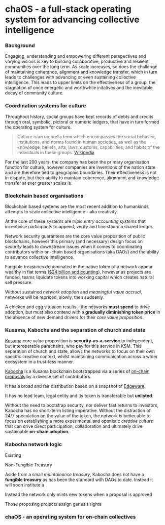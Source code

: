 # chaOS - a full-stack operating system for advancing collective intelligence

### Background

Engaging, understanding and empowering different perspectives and varying visions is key to building collaborative, productive and resilient communities over the long term. As scale increases, so does the challenge of maintaining coherance, alignment and knowledge transfer, which in turn leads to challenges with advancing or even sustaining collective intelligence. This leads to upper limits on the effectiveness of a group, the stagnation of once energetic and worthwhile initatives and the inevitable decay of community culture. 

### Coordination systems for culture

Throughout history, social groups have kept records of debts and credits through oral, symbolic, pictoral or numeric ledgers, that have in turn formed the operating system for culture. 

> Culture is an umbrella term which encompasses the social behavior, institutions, and norms found in human societies, as well as the knowledge, beliefs, arts, laws, customs, capabilities, and habits of the individuals in these groups. [Wikipedia](https://en.wikipedia.org/wiki/Culture) 

For the last 200 years, the company has been the primary organisation function for culture, however companies are inventions of the nation state and are therefore tied to geographic boundaries. Their effectiveness is not in dispute, but their ability to maintain coherence, alignment and knowledge transfer at ever greater scales is. 

### Blockchain based organisations

Blockchain based systems are the most recent addition to humankinds attempts to scale collective intelligence - aka creativity. 

At the core of these systems are _triple entry accounting systems_ that incentivise participants to append, verify and timestamp a shared ledger.  
   
Network security guarantees are the core value proposition of public blockchains, however this primary (and necessary) design focus on _security_ leads to downstream issues when it comes to coordinating contributors within on-chain based organisations (aka DAOs) and the ability to advance collective intelligence. 

Fungible treasuries denominated in the native token of a network appear wealthy in fiat terms ([$24 billion and counting](https://deepdao.io/organizations)), however as projects are funded, teams liquidate tokens into working capital which creates natural sell pressure. 

Without sustained _network adoption_ and _meaningful value accrual_, networks will be repriced, slowly, then suddenly. 

A chicken and egg situation results - the networks **must spend** to drive adoption, but must also contend with a **gradually diminishing token price** in the absence of new demand drivers for their _core value proposition_. 

### Kusama, Kabocha and the separation of church and state 

[Kusama](https://kusama.network) core value proposition is **security-as-a-service** to independent, but interoperable parachains, who pay for this service in KSM. This separation of church and state, allows the networks to focus on their own specific creative context, whilst maintaining communication across a wider ecosystem in a trust-less manner. 

[Kabocha](https://forum.polkadot.network/t/introducing-kabocha-an-experimental-kusama-parachain-incubated-by-the-edgeware-community/327) is a Kusama blockchain bootstrapped via a series of [on-chain proposals](https://gov.edgewa.re/discussions/Kabocha) by a diverse set of contributors.

It has a broad and fair distribution based on a snapshot of [Edgeware](https://forum.polkadot.network/t/re-introducing-edgeware-substrates-most-chaotic-governance-experiment-and-second-oldest-mainnet/500). 

It has no lead team, legal entity and its token is transferable but **unlisted**.

Without the need to bootstrap security, nor deliver fast returns to investors, Kabocha has no short-term listing imperative. Without the distraction of 24/7 speculation on the value of the token, the network is better able to focus on establishing a more experimental and optmistic _creative culture_ that can drive direct participation, collaboration and ultimately drive sustainable **on-chain adoption**. 

### Kabocha network logic  

Existing 

Non-Fungible Treasury 

Aside from a small _maintainance treasury_, Kabocha does not have a **fungible treasury** as has been the standard with DAOs to date. Instead it will soon institute a 








Instead the network only mints new tokens when a proposal is approved 

Those proposing projects assign genesis rights 

### chaOS - an operating system for on-chain collectives






